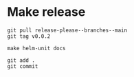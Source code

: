 # Make release

```shell
git pull release-please--branches--main
git tag v0.0.2

make helm-unit docs

git add .
git commit
```
